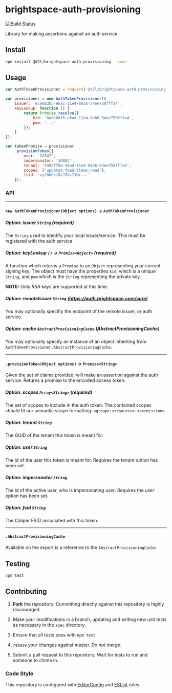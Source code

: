 # brightspace-auth-provisioning

[![Build Status](https://travis-ci.org/Brightspace/node-auth-provisioning.svg?branch=master)](https://travis-ci.org/Brightspace/node-auth-provisioning)

Library for making assertions against an auth service.

## Install

```bash
npm install @d2l/brightspace-auth-provisioning --save
```


## Usage

```js
var AuthTokenProvisioner = require('@d2l/brightspace-auth-provisioning');

var provisioner = new AuthTokenProvisioner({
	issuer: 'ece083bc-e6ac-11e4-8e1b-54ee750fffa4',
	keyLookup: function () {
		return Promise.resolve({
			kid: '0a9e68f6-e6ad-11e4-8ab6-54ee750fffa4',
			pem: '...'
		});
	}
});

var tokenPromise = provisioner
	.provisionToken({
		user: '32647',
		impersonator: '30882',
		tenant: '5492ff8a-e6ad-11e4-84d6-54ee750fffa4',
		scopes: ['updates:feed-items:read'],
		fsid: 'eyJhbGciOiJIUzI1Ni...'
	});
```

### API

---

#### `new AuthTokenProvisioner(Object options)` -> `AuthTokenProvisioner`


##### Option: issuer `String` _(required)_

The `String` used to identify your local issuer/service. This must be registered
with the auth service.

##### Option: keyLookup `()` -> `Promise<Object>` _(required)_

A function which returns a `Promise` to an `Object` representing your current
signing key. The object must have the properties `kid`, which is a unique
`String`, and `pem` which is the `String` representing the private key.

**NOTE:** Only _RSA_ keys are supported at this time.

##### Option: remoteIssuer `String` _(https://auth.brightspace.com/core)_

You may optionally specifiy the endpoint of the remote issuer, or auth service.

##### Option: cache `AbstractProvisioningCache` _(AbstractProvisioningCache)_

You may optionally specify an instance of an object inheriting from
`AuthTokenProvisioner.AbstractProvisioningCache`.

---

#### `.provisionToken(Object options)` -> `Promise<String>`

Given the set of claims provided, will make an assertion against the auth
service. Returns a promise to the encoded access token.

##### Option: scopes `Array<String>` _(required)_

The set of scopes to include in the auth token. The contained scopes _should_
fit our semantic scope formatting: `<group>:<resource>:<permission>`.

##### Option: tenant `String`

The GUID of the tenant this token is meant for.

##### Option: user `String`

The id of the user this token is meant for. Requires the _tenant_ option has
been set.

##### Option: impersonator `String`

The id of the active user, who is impersonating _user_. Requires the _user_
option has been set.

##### Option: fsid `String`

The Caliper FSID associated with this token.

---

#### `.AbstractProvisioningCache`

Available on the export is a reference to the `AbstractProvisioningCache`

## Testing

```bash
npm test
```

## Contributing

1. **Fork** the repository. Committing directly against this repository is
   highly discouraged.

2. Make your modifications in a branch, updating and writing new unit tests
   as necessary in the `spec` directory.

3. Ensure that all tests pass with `npm test`

4. `rebase` your changes against master. *Do not merge*.

5. Submit a pull request to this repository. Wait for tests to run and someone
   to chime in.

### Code Style

This repository is configured with [EditorConfig][EditorConfig] and
[ESLint][ESLint] rules.

[EditorConfig]: http://editorconfig.org/
[ESLint]: http://eslint.org
